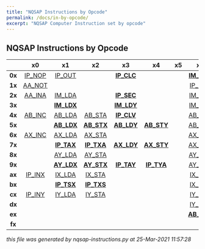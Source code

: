 ```yaml
---
title: "NQSAP Instructions by Opcode"
permalink: /docs/in-by-opcode/
excerpt: "NQSAP Computer Instruction set by opcode"
---
```


## NQSAP Instructions by Opcode

|      |  x0  |  x1  |  x2  |  x3  |  x4  |  x5  |  x6  |  x7  |  x8  |  x9  |  xa  |  xb  |  xc  |  xd  |  xe  |  xf  |
|:---: |:---: |:---: |:---: |:---: |:---: |:---: |:---: |:---: |:---: |:---: |:---: |:---: |:---: |:---: |:---: |:---: |
|**0x**|[IP_NOP](../in-details#nop)|[IP_OUT](../in-details#out)|      |[**IP_CLC**](../in-details#clc)|      |      |[**IM_CPX**](../in-details#cpx)|[**IM_CPY**](../in-details#cpy)|      |[**IP_PHP**](../in-details#php)|[IP_RTS](../in-details#rts)|[IN_JMP](../in-details#jmp)|[AA_ASL](../in-details#asl)|      |      |[**IP_PLP**](../in-details#plp)|
|**1x**|[AA_NOT](../in-details#not)|      |      |      |      |      |[IP_PHA](../in-details#pha)|      |[AA_LSR](../in-details#lsr)|[AA_ROL](../in-details#rol)|[AA_ROR](../in-details#ror)|[AB_BIT](../in-details#bit)|[**RE_BCS**](../in-details#bcs)|[**AB_JCS**](../in-details#jcs)|[IP_PLA](../in-details#pla)|      |
|**2x**|[AA_INA](../in-details#ina)|[IM_LDA](../in-details#lda)|      |[**IP_SEC**](../in-details#sec)|      |      |[IM_SBC](../in-details#sbc)|[**IM_CMP**](../in-details#cmp)|      |[IM_ADC](../in-details#adc)|      |      |      |      |      |[AA_DEA](../in-details#dea)|
|**3x**|      |[**IM_LDX**](../in-details#ldx)|      |[**IM_LDY**](../in-details#ldy)|      |      |[IM_EOR](../in-details#eor)|      |      |      |      |[IM_AND](../in-details#and)|[**RE_BCC**](../in-details#bcc)|[**AB_JCC**](../in-details#jcc)|[IM_ORA](../in-details#ora)|      |
|**4x**|[AB_INC](../in-details#inc)|[AB_LDA](../in-details#lda)|[AB_STA](../in-details#sta)|[**IP_CLV**](../in-details#clv)|      |      |[AB_SBC](../in-details#sbc)|[**AB_CMP**](../in-details#cmp)|      |[AB_ADC](../in-details#adc)|[AB_JSR](../in-details#jsr)|[AB_JMP](../in-details#jmp)|[AB_ASL](../in-details#asl)|      |      |[AB_DEC](../in-details#dec)|
|**5x**|      |[**AB_LDX**](../in-details#ldx)|[**AB_STX**](../in-details#stx)|[**AB_LDY**](../in-details#ldy)|[**AB_STY**](../in-details#sty)|      |[AB_EOR](../in-details#eor)|      |[AB_LSR](../in-details#lsr)|[AB_ROL](../in-details#rol)|[AB_ROR](../in-details#ror)|[AB_AND](../in-details#and)|[**RE_BEQ**](../in-details#beq)|[**AB_JEQ**](../in-details#jeq)|[AB_ORA](../in-details#ora)|      |
|**6x**|[AX_INC](../in-details#inc)|[AX_LDA](../in-details#lda)|[AX_STA](../in-details#sta)|      |      |      |[AX_SBC](../in-details#sbc)|[**AX_CMP**](../in-details#cmp)|      |[AX_ADC](../in-details#adc)|      |      |[AX_ASL](../in-details#asl)|      |      |[AX_DEC](../in-details#dec)|
|**7x**|      |[**IP_TAX**](../in-details#tax)|[**IP_TXA**](../in-details#txa)|[**AX_LDY**](../in-details#ldy)|[**AX_STY**](../in-details#sty)|      |[AX_EOR](../in-details#eor)|      |[AX_LSR](../in-details#lsr)|[AX_ROL](../in-details#rol)|[AX_ROR](../in-details#ror)|[AX_AND](../in-details#and)|[**RE_BNE**](../in-details#bne)|[**AB_JNE**](../in-details#jne)|[AX_ORA](../in-details#ora)|      |
|**8x**|      |[AY_LDA](../in-details#lda)|[AY_STA](../in-details#sta)|      |      |      |[AY_SBC](../in-details#sbc)|[**AY_CMP**](../in-details#cmp)|      |[AY_ADC](../in-details#adc)|      |      |      |      |      |      |
|**9x**|      |[**AY_LDX**](../in-details#ldx)|[**AY_STX**](../in-details#stx)|[**IP_TAY**](../in-details#tay)|[**IP_TYA**](../in-details#tya)|      |[AY_EOR](../in-details#eor)|      |      |      |      |[AY_AND](../in-details#and)|[**RE_BVS**](../in-details#bvs)|[**AB_JVS**](../in-details#jvs)|[AY_ORA](../in-details#ora)|      |
|**ax**|[IP_INX](../in-details#inx)|[IX_LDA](../in-details#lda)|[IX_STA](../in-details#sta)|      |      |      |[IX_SBC](../in-details#sbc)|[**IX_CMP**](../in-details#cmp)|      |[IX_ADC](../in-details#adc)|      |      |      |      |      |[IP_DEX](../in-details#dex)|
|**bx**|      |[**IP_TSX**](../in-details#tsx)|[**IP_TXS**](../in-details#txs)|      |      |      |[IX_EOR](../in-details#eor)|      |      |      |      |[IX_AND](../in-details#and)|[**RE_BVC**](../in-details#bvc)|[**AB_JVC**](../in-details#jvc)|[IX_ORA](../in-details#ora)|      |
|**cx**|[IP_INY](../in-details#iny)|[IY_LDA](../in-details#lda)|[IY_STA](../in-details#sta)|      |      |      |[IY_SBC](../in-details#sbc)|[**IY_CMP**](../in-details#cmp)|      |[IY_ADC](../in-details#adc)|      |      |      |      |      |[IP_DEY](../in-details#dey)|
|**dx**|      |      |      |      |      |      |[IY_EOR](../in-details#eor)|      |      |      |      |[IY_AND](../in-details#and)|[**RE_BMI**](../in-details#bmi)|[**AB_JMI**](../in-details#jmi)|[IY_ORA](../in-details#ora)|      |
|**ex**|      |      |      |      |      |      |[**AB_CPX**](../in-details#cpx)|[**AB_CPY**](../in-details#cpy)|      |      |      |      |      |      |      |      |
|**fx**|      |      |      |      |      |      |      |      |      |      |      |      |[**RE_BPL**](../in-details#bpl)|[**AB_JPL**](../in-details#jpl)|      |      |


*this file was generated by nqsap-instructions.py at 25-Mar-2021 11:57:28*
